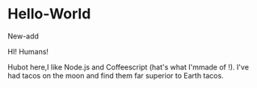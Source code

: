 # Hello-World
New-add

HI! Humans!

Hubot here,I like Node.js and Coffeescript (hat's what I'mmade of !).
I've had tacos on the moon and find them far superior to Earth tacos.
